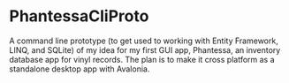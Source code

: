 # PhantessaCliProto
A command line prototype (to get used to working with Entity Framework, LINQ, and SQLite) of my idea for my first GUI app, Phantessa, an inventory database app for vinyl records. The plan is to make it cross platform as a standalone desktop app with Avalonia.

